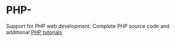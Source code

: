# PHP-
Support for PHP web development. Complete PHP source code and additional
<a href="https://technosmarter.com/php-tutorials.php">PHP tutorials</a>
